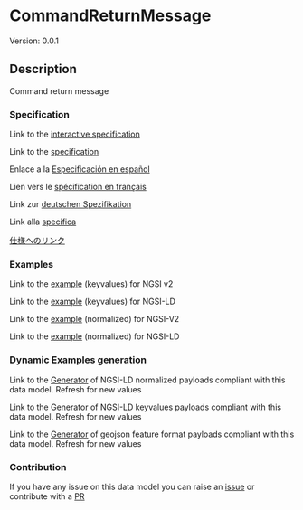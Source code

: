 # CommandReturnMessage
Version: 0.0.1

## Description 

Command return message
### Specification

Link to the [interactive specification](https://swagger.lab.fiware.org/?url=https://smart-data-models.github.io/dataModel.AutonomousMobileRobot/CommandReturnMessage/swagger.yaml)

Link to the [specification](https://github.com/smart-data-models/dataModel.AutonomousMobileRobot/blob/master/CommandReturnMessage/doc/spec.md)

Enlace a la [Especificación en español](https://github.com/smart-data-models/dataModel.AutonomousMobileRobot/blob/master/CommandReturnMessage/doc/spec_ES.md)

Lien vers le [spécification en français](https://github.com/smart-data-models/dataModel.AutonomousMobileRobot/blob/master/CommandReturnMessage/doc/spec_FR.md)

Link zur [deutschen Spezifikation](https://github.com/smart-data-models/dataModel.AutonomousMobileRobot/blob/master/CommandReturnMessage/doc/spec_DE.md)

Link alla [specifica](https://github.com/smart-data-models/dataModel.AutonomousMobileRobot/blob/master/CommandReturnMessage/doc/spec_IT.md)

[仕様へのリンク](https://github.com/smart-data-models/dataModel.AutonomousMobileRobot/blob/master/CommandReturnMessage/doc/spec_JA.md)
### Examples

Link to the [example](https://smart-data-models.github.io/dataModel.AutonomousMobileRobot/CommandReturnMessage/examples/example.json) (keyvalues) for NGSI v2

Link to the [example](https://smart-data-models.github.io/dataModel.AutonomousMobileRobot/CommandReturnMessage/examples/example.jsonld) (keyvalues) for NGSI-LD

Link to the [example](https://smart-data-models.github.io/dataModel.AutonomousMobileRobot/CommandReturnMessage/examples/example-normalized.json) (normalized) for NGSI-V2

Link to the [example](https://smart-data-models.github.io/dataModel.AutonomousMobileRobot/CommandReturnMessage/examples/example-normalized.jsonld) (normalized) for NGSI-LD
### Dynamic Examples generation

Link to the [Generator](https://smartdatamodels.org/extra/ngsi-ld_generator.php?schemaUrl=https://raw.githubusercontent.com/smart-data-models/dataModel.AutonomousMobileRobot/master/CommandReturnMessage/schema.json&email=info@smartdatamodels.org) of NGSI-LD normalized payloads compliant with this data model. Refresh for new values

Link to the [Generator](https://smartdatamodels.org/extra/ngsi-ld_generator_keyvalues.php?schemaUrl=https://raw.githubusercontent.com/smart-data-models/dataModel.AutonomousMobileRobot/master/CommandReturnMessage/schema.json&email=info@smartdatamodels.org) of NGSI-LD keyvalues payloads compliant with this data model. Refresh for new values

Link to the [Generator](https://smartdatamodels.org/extra/geojson_features_generator.php?schemaUrl=https://raw.githubusercontent.com/smart-data-models/dataModel.AutonomousMobileRobot/master/CommandReturnMessage/schema.json&email=info@smartdatamodels.org) of geojson feature format payloads compliant with this data model. Refresh for new values
### Contribution

 If you have any issue on this data model you can raise an [issue](https://github.com/smart-data-models/dataModel.AutonomousMobileRobot/issues)  or contribute with a [PR](https://github.com/smart-data-models/dataModel.AutonomousMobileRobot/pulls)